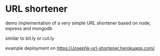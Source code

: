 # URL shortener

demo implementation of a very simple URL shortener based on node, express and mongodb

similar to bit.ly or cut.ly

example deployment on https://Josephk-url-shortener.herokuapp.com/
